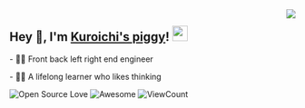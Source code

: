 <img align="right" src="https://github-readme-stats.vercel.app/api?username=nana62466&show_icons=true&hide_border=true&icon_color=586069&title_color=a0a9af">
<h2>  Hey 👋, I'm <a href="https://K1475369.top" target="_blank">Kuroichi's piggy</a>! <img src="https://user-images.githubusercontent.com/5679180/79618120-0daffb80-80be-11ea-819e-d2b0fa904d07.gif" width="27px"></h2>
<p>- 👨‍💻 Front back left right end engineer </p>
<p>- 👨‍🎓 A lifelong learner who likes thinking </p>

![Open Source Love](https://badges.frapsoft.com/os/v2/open-source.svg?v=103)
![Awesome](https://cdn.rawgit.com/sindresorhus/awesome/d7305f38d29fed78fa85652e3a63e154dd8e8829/media/badge.svg)
![ViewCount](https://views.whatilearened.today/views/github/nana62466/nana62466.svg?cache=remove)
